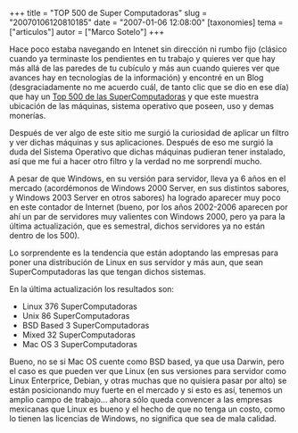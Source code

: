 +++
title = "TOP 500 de Super Computadoras"
slug = "20070106120810185"
date = "2007-01-06 12:08:00"
[taxonomies]
tema = ["articulos"]
autor = ["Marco Sotelo"]
+++

Hace poco estaba navegando en Intenet sin dirección ni rumbo fijo
(clásico cuando ya terminaste los pendientes en tu trabajo y quieres ver
que hay más allá de las paredes de tu cubículo y más aun cuando quieres
ver que avances hay en tecnologías de la información) y encontré en un
Blog (desgraciadamente no me acuerdo cuál, de tanto clic que se dio en
ese día) que hay un [Top 500 de las
SuperComputadoras](http://top500.org/) y que este muestra ubicación de
las máquinas, sistema operativo que poseen, uso y demas monerías.

Después de ver algo de este sitio me surgió la curiosidad de aplicar un
filtro y ver dichas máquinas y sus aplicaciones. Después de eso me
surgió la duda del Sistema Operativo que dichas máquinas pudieran tener
instalado, así que me fui a hacer otro filtro y la verdad no me
sorprendí mucho.

<!-- more -->
A pesar de que Windows, en su versión para servidor, lleva ya 6 años en
el mercado (acordémonos de Windows 2000 Server, en sus distintos
sabores, y Windows 2003 Server en otros sabores) ha logrado aparecer muy
poco en este contador de Internet (bueno, por los años 2002-2006
aparecen por ahí un par de servidores muy valientes con Windows 2000,
pero ya para la última actualización, que es semestral, dichos
servidores ya no están dentro de los 500).

Lo sorprendente es la tendencia que están adoptando las empresas para
poner una distribución de Linux en sus servidor y más aun, que sean
SuperComputadoras las que tengan dichos sistemas.

En la última actualización los resultados son:

-   Linux 376 SuperComputadoras
-   Unix 86 SuperComputadoras
-   BSD Based 3 SuperComputadoras
-   Mixed 32 SuperComputadoras
-   Mac OS 3 SuperComputadoras

Bueno, no se si Mac OS cuente como BSD based, ya que usa Darwin, pero el
caso es que pueden ver que Linux (en sus versiones para servidor como
Linux Enterprice, Debian, y otras muchas que no quisiera pasar por alto)
se están posicionando muy fuerte en el mercado y si esto es así, tenemos
un amplio campo de trabajo... ahora sólo queda convencer a las empresas
mexicanas que Linux es bueno y el hecho de que no tenga un costo, como
lo tienen las licencias de Windows, no significa que sea de mala
calidad.

